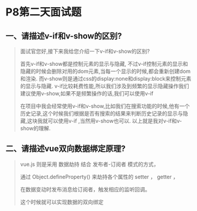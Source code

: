 # P8第二天面试题

## 一、请描述v-if和v-show的区别?

> 面试官您好,接下来我给您介绍一下v-if和v-show的区别?
>
>  首先v-if和v-show都是控制元素的显示与隐藏, 不过v-if控制元素的显示和隐藏的时候会删除对用的dom元素,当每一个显示的时候,都会重新创建dom和渲染. 而v-show则是通过css的display:none和display:block来控制元素的显示与隐藏. v-if比较耗费性能,所以我们涉及到频繁的显示隐藏操作我们建议使用v-show,如果不是频繁操作的话,我们可以使用v-if
>
> 在项目中我会经常使用v-if和v-show,比如我们在搜索功能的时候,他有一个历史记录,这个时候我们根据是否有搜索的结果来判断历史记录的显示与隐藏,这块我就可以使用v-if ,当然用v-show也可以.  以上就是我对v-if和v-show的理解.

## 二、请描述vue双向数据绑定原理?

> vue.js 则是采用 数据劫持 结合 发布者-订阅者 模式的方式，
>
> 通过 Object.defineProperty() 来劫持各个属性的 setter ， getter ，
>
> 在数据变动时发布消息给订阅者，触发相应的监听回调。
>
> 这个时候就可以实现数据的双向绑定



